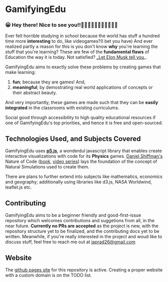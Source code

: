 # GamifyingEdu

### 😀 Hey there! Nice to see you!!👋👋🏿👋🏽👋🏻👋🏾👋🏼

Ever felt horrible studying in school because the world has stuff a hundred time more **interesting** to do, like videogames?(I bet you have) And ever realized partly a reason for this is you don't know **why** you're learning the stuff that you're learning? These are few of the **fundamental flaws** of Education the way it is today. Not satisfied? [_Let Elon Musk tell you][elon-musk-video]_.

GamifyingEdu aims to exactly solve these problems by creating games that make learning:

1. **fun**; because they are games! And,
2. **meaningful**; by demostrating real world applications of concepts or their abstract beauty.

And very importantly, these games are made such that they can be **easily integrated** in the classrooms with existing curriculums.

Social good through accessibility to high quality educational resources if one of GamifyingEdu's top priorities, and hence it is free and open-sourced.

## Technologies Used, and Subjects Covered

GamifyingEdu uses **[p5.js][p5js-website]**, a wonderdul javascript library that enables create interactive visualizations with code for its **Physics** games. [Daniel Shiffman's][shiffman-website] Nature of Code ([book][noc-book-preface], [video series][noc-videos]) lays the foundation of the concept of Natural Simulations used to create them.

There are plans to further extend into subjects like mathematics, economics and geography; additionally using libraries like d3.js, NASA Worldwind, leaflet.js etc.

## Contributing

GamifyingEdu aims to be a beginner friendly and good-first-issue repository which welcomes contributions and suggetions from all, in the near future.
**Currently no PRs are accepted** as the project is new, with the repository structure yet to be finalized, and the contributing docs yet to be written. Meanwhile, if you're really interested in the project and woud like to discuss stuff, feel free to reach me out at japrad26@gmail.com

## Website

The [github pages site][pages] for this repository is active. Creating a proper website with a custom domain is on the TODO list.

[elon-musk-video]: https://www.youtube.com/watch?v=sXdfRYyzbmU
[p5js-website]: https://www.p5js.org
[shiffman-website]: https://shiffman.net/
[noc-book-preface]: https://natureofcode.com/book/preface/
[noc-videos]: https://thecodingtrain.com/learning/nature-of-code/
[pages]: https://japatgithub.github.io/GamifyingEdu
